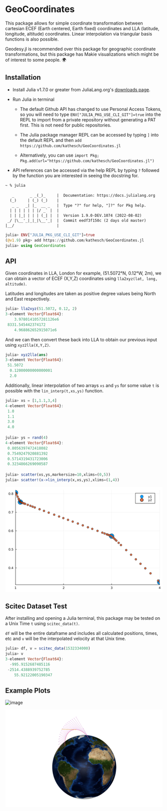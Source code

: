 # GeoCoordinates

This package allows for simple coordinate transformation between cartesian ECEF (Earth centered, Earth fixed) coordinates
and LLA (latitude, longitude, altitude) coordinates. Linear interpolation via triangular basis functions is also possible. 

Geodesy.jl is recommended over this package for geographic coordinate transformations, but this package has Makie visualizations which might be of interest to some people. 🌍

## Installation

* Install Julia v1.7.0 or greater from JuliaLang.org's [downloads page](https://julialang.org/downloads/). 

* Run Julia in terminal

  * The default Github API has changed to use Personal Access Tokens, so you will need to type ``` ENV["JULIA_PKG_USE_CLI_GIT"]=true ``` into the REPL to import from a private repository without generating a PAT first. This is not need for public repositories. 
  

  * The Julia package manager REPL can be accessed by typing ```]``` into the default REPL and then ```add https://github.com/kathesch/GeoCoordinates.jl``` 
  
  * Alternatively, you can use ```import Pkg; Pkg.add(url="https://github.com/kathesch/GeoCoordinates.jl")```

* API references can be accessed via the help REPL by typing ```?``` followed by the function you are interested in seeing the docstring for. 

```
~ % julia

   _       _ _(_)_     |  Documentation: https://docs.julialang.org
  (_)     | (_) (_)    |
   _ _   _| |_  __ _   |  Type "?" for help, "]?" for Pkg help.
  | | | | | | |/ _` |  |
  | | |_| | | | (_| |  |  Version 1.9.0-DEV.1074 (2022-08-02)
 _/ |\__'_|_|_|\__'_|  |  Commit eedf3f150c (2 days old master)
|__/                   |
```
```julia
julia> ENV["JULIA_PKG_USE_CLI_GIT"]=true
(@v1.9) pkg> add https://github.com/kathesch/GeoCoordinates.jl
julia> using GeoCoordinates
```

## API

Given coordinates in LLA, London for example, (51.5072°N, 0.12°W, 2m), we can obtain a vector of ECEF (X,Y,Z) coordinates using ```lla2xyz(lat, long, altitude)```.

Latitudes and longitudes are taken as positive degree values being North and East respectively.

```julia
julia> lla2xyz(51.5072, 0.12, 2)
3-element Vector{Float64}:
    3.9780141057281126e6
 8331.545442374172
    4.968862652915071e6
```

And we can then convert these back into LLA to obtain our previous input using ```xyz2lla(X,Y,Z)```.

```julia
julia> xyz2lla(ans)
3-element Vector{Float64}:
 51.5072
  0.12000000000000001
  2.0
```

Additionally, linear interpolation of two arrays `xs` and `ys` for some value `t` is possible with the ```lin_interp(t,xs,ys)``` function. 

```julia
julia> xs = [1,1.1,3,4]
4-element Vector{Float64}:
 1.0
 1.1
 3.0
 4.0

julia> ys = rand(4)
4-element Vector{Float64}:
 0.8056397472418082
 0.7549247920881392
 0.5714319431723006
 0.3234866269090587

julia> scatter(xs,ys,markersize=10,xlims=(0,5))
julia> scatter!(x->lin_interp(x,xs,ys),xlims=(1,4))
```

![image3](./examples/lininterexample.svg)

## Scitec Dataset Test

After installing and opening a Julia terminal, this package may be tested on a Unix Time `t` using `scitec_data(t)`.

`df` will be the entire dataframe and includes all calculated positions, times, etc and `v` will be the interpolated velocity at that Unix time. 

```julia
julia> df, v = scitec_data(1532334000)
julia> v
3-element Vector{Float64}:
  -995.9152687485116
 -2514.4388939752785
    55.92122005190347
```

## Example Plots

![image](./examples/earth_spin.gif)

![image2](./examples/earth_viz.png)